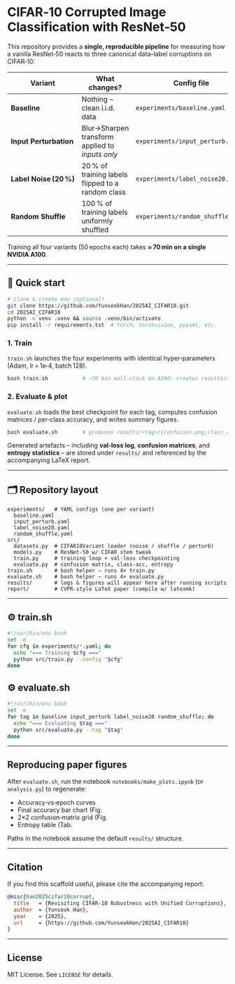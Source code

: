 # CIFAR‑10 Corrupted Image Classification with ResNet‑50

This repository provides a **single, reproducible pipeline** for measuring how a vanilla ResNet‑50 reacts to three canonical data–label corruptions on CIFAR‑10:

| Variant                | What changes?                                     | Config file                       |
| ---------------------- | ------------------------------------------------- | --------------------------------- |
| **Baseline**           | Nothing – clean i.i.d. data                       | `experiments/baseline.yaml`       |
| **Input Perturbation** | Blur→Sharpen transform applied to *inputs only*   | `experiments/input_perturb.yaml`  |
| **Label Noise (20 %)** | 20 % of training labels flipped to a random class | `experiments/label_noise20.yaml`  |
| **Random Shuffle**     | 100 % of training labels uniformly shuffled       | `experiments/random_shuffle.yaml` |

Training all four variants (50 epochs each) takes **≈ 70 min on a single NVIDIA A100**.

---

## 📑 Quick start

```bash
# Clone & create env (optional)
git clone https://github.com/YunseokHan/2025AI_CIFAR10.git
cd 2025AI_CIFAR10
python -m venv .venv && source .venv/bin/activate
pip install -r requirements.txt  # torch, torchvision, pyyaml, etc.
```

### 1. Train

`train.sh` launches the four experiments with identical hyper‑parameters (Adam, lr = 1e‑4, batch 128).

```bash
bash train.sh           # ~70 min wall‑clock on A100; creates results/<tag>/
```

### 2. Evaluate & plot

`evaluate.sh` loads the best checkpoint for each tag, computes confusion matrices / per‑class accuracy, and writes summary figures.

```bash
bash evaluate.sh        # produces results/<tag>/{confusion.png,class_acc.csv}
```

Generated artefacts – including **val‑loss log**, **confusion matrices**, and **entropy statistics** – are stored under `results/` and referenced by the accompanying LaTeX report.

---

## 🗂 Repository layout

```
experiments/   # YAML configs (one per variant)
  baseline.yaml
  input_perturb.yaml
  label_noise20.yaml
  random_shuffle.yaml
src/
  datasets.py  # CIFAR10Variant loader (noise / shuffle / perturb)
  models.py    # ResNet‑50 w/ CIFAR stem tweak
  train.py     # training loop + val‑loss checkpointing
  evaluate.py  # confusion matrix, class‑acc, entropy
train.sh       # bash helper – runs 4× train.py
evaluate.sh    # bash helper – runs 4× evaluate.py
results/       # logs & figures will appear here after running scripts
report/        # CVPR‑style LaTeX paper (compile w/ latexmk)
```

---

## ⚙️ train.sh

```bash
#!/usr/bin/env bash
set -e
for cfg in experiments/*.yaml; do
  echo "=== Training $cfg ==="
  python src/train.py --config "$cfg"
done
```

## ⚙️ evaluate.sh

```bash
#!/usr/bin/env bash
set -e
for tag in baseline input_perturb label_noise20 random_shuffle; do
  echo "=== Evaluating $tag ==="
  python src/evaluate.py --tag "$tag"
done
```

---

## Reproducing paper figures

After `evaluate.sh`, run the notebook `notebooks/make_plots.ipynb` (or `analysis.py`) to regenerate:

* Accuracy‑vs‑epoch curves
* Final accuracy bar chart (Fig.
* 2×2 confusion‑matrix grid (Fig.
* Entropy table (Tab.

Paths in the notebook assume the default `results/` structure.

---

## Citation

If you find this scaffold useful, please cite the accompanying report:

```bibtex
@misc{han2025cifar10corrupt,
  title   = {Revisiting CIFAR‑10 Robustness with Unified Corruptions},
  author  = {Yunseok Han},
  year    = {2025},
  url     = {https://github.com/YunseokHan/2025AI_CIFAR10}
}
```

---

## License

MIT License.  See `LICENSE` for details.
